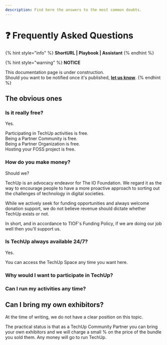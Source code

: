 ```yaml
---
description: Find here the answers to the most common doubts.
---
```


# ❓ Frequently Asked Questions

{% hint style="info" %}
**ShortURL | Playbook | Assistant**
{% endhint %}



{% hint style="warning" %}
**NOTICE**

This documentation page is under construction.\
Should you want to be notified once it's published, [**let us know**](https://tiof.click/TIOFTarianUpdatesService).
{% endhint %}

## The obvious ones

### Is it really free?

Yes.

Participating in TechUp activities is free.\
Being a Partner Community is free.\
Being a Partner Organization is free.\
Hosting your FOSS project is free.

### How do you make money?

Should we?

TechUp is an advocacy endeavor for The IO Foundation. We regard it as the way to encourage people to have a more proactive approach to sorting out the challenges of technology in digital societies.

While we actively seek for funding opportunities and always welcome donation support, we do not believe revenue should dictate whether TechUp exists or not.

In short, and in accordance to TIOF's Funding Policy, if we are doing our job well then you'll support us.



### Is TechUp always available 24/7?

Yes.

You can access the TechUp Space any time you want here.

### Why would I want to participate in TechUp?



### Can I run my activities any time?





## Can I bring my own exhibitors?

At the time of writing, we do not have a clear position on this topic.

The practical status is that as a TechUp Community Partner you can bring your own exhibitors and we will charge a small % on the price of the bundle you sold them. Any money will go to run TechUp.





